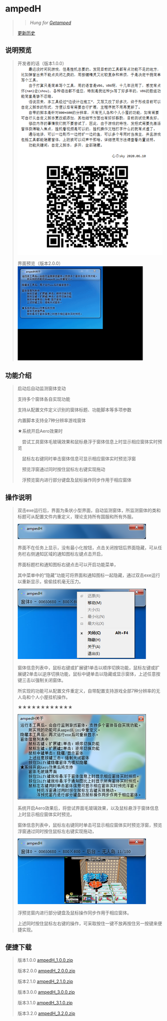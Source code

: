 # ampedH
>>*Hung for [Getamped](http://bfo.sdo.com/)*
>
>[更新历史](WHATSNEW.md)
## 说明预览
> 
> 开发者的话（版本1.0.0）
> ![开发者的话](ampedH_1.0.0_readme.png "ampedH说明")
> 
> 界面预览（版本2.0.0）
> ![界面预览](ampedH_2.0.0_preview.gif "ampedH预览")
> 
## 功能介绍
> 
> 启动后自动监测窗体变动
> 
> 支持多个窗体各自实现功能
> 
> 支持从配置文件定义识别的窗体标题、功能脚本等多项参数
> 
> 内置脚本支持全7种分辨率游戏窗体
> 
> ★系统开启Aero效果时
> 
> 　尝试工具窗体毛玻璃效果和鼠标悬浮于窗体信息上时显示相应窗体实时预览
> 
> 　鼠标左右键同时单击窗体信息可显示相应窗体实时预览浮窗
> 
> 　预览浮窗通过同时按住鼠标左右键实现拖动
> 
> 　浮预览窗内进行部分键盘及鼠标操作同步作用于相应窗体
> 
## 操作说明
> 
> 双击exe运行后，界面为条状小型界面，自动监测窗体，所监测窗体的类和标题可从配置文件内重定义，理论支持所有国服和所有外服。
> 
> ![截图1](ampedH_explain1.png "ampedH说明截图1")
> 
> 界面不在任务上显示，没有最小化按钮，点击关闭按钮后界面隐藏，可从任务栏右侧通知区域的通知图标左键点击开启，
> 
> 界面标题栏和通知图标右键点击可以开启功能菜单，
> 
> 其中菜单中的“隐藏”功能可将界面和通知图标一起隐藏，通过双击exe运行以重新显示，偷偷挂机毫无压力。
> 
> ![截图2](ampedH_explain2.png "ampedH说明截图2")
> 
> 窗体信息列表中，鼠标右键或扩展键1单击以顺序切换功能，鼠标左键或扩展键2单击以逆序切换功能，鼠标中键单击以隐藏或显示窗体，上述任意按键三击以强制关闭窗体。
> 
> 所实现的功能可从配置文件重定义，自带配置支持游戏全部7种分辨率的无人岛和个人小屋挂机操作。
> 
> ★★★★★★★★★★★★
> 
> ![截图3](ampedH_explain3.png "ampedH说明截图3")
> 
> 系统开启Aero效果后，将尝试界面毛玻璃效果，以及鼠标悬浮于窗体信息上时显示相应窗体实时预览。
> 
> 窗体信息列表中，鼠标左右键同时单击可显示相应窗体实时预览浮窗，预览浮窗通过同时按住鼠标左右键实现拖动，
> 
> ![截图4](ampedH_explain4.png "ampedH说明截图4")
> 
> 浮预览窗内进行部分键盘及鼠标操作同步作用于相应窗体。
> 
> 上述同时按住鼠标左右键的操作，可采取按住一键不放再按住另一按键来便捷实现。
> 
## 便捷下载
>
> 版本1.0.0 [ampedH_1.0.0.zip](ampedH_1.0.0.zip)
>
> 版本2.0.0 [ampedH_2.0.0.zip](ampedH_2.0.0.zip)
>
> 版本2.1.0 [ampedH_2.1.0.zip](ampedH_2.1.0.zip)
>
> 版本3.0.0 [ampedH_3.0.0.zip](ampedH_3.0.0.zip)
>
> 版本3.1.0 [ampedH_3.1.0.zip](ampedH_3.1.0.zip)
>
> 版本3.2.0 [ampedH_3.2.0.zip](ampedH_3.2.0.zip)
>
